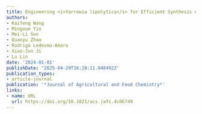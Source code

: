 ```yaml
---
title: Engineering <i>Yarrowia lipolytica</i> for Efficient Synthesis of Geranylgeraniol
authors:
- Kaifeng Wang
- Mingxue Yin
- Mei-Li Sun
- Quanyu Zhao
- Rodrigo Ledesma‐Amaro
- Xiao‐Jun Ji
- Lu Lin
date: '2024-01-01'
publishDate: '2025-04-29T16:28:11.048492Z'
publication_types:
- article-journal
publication: '*Journal of Agricultural and Food Chemistry*'
links:
- name: URL
  url: https://doi.org/10.1021/acs.jafc.4c06749
---
```

